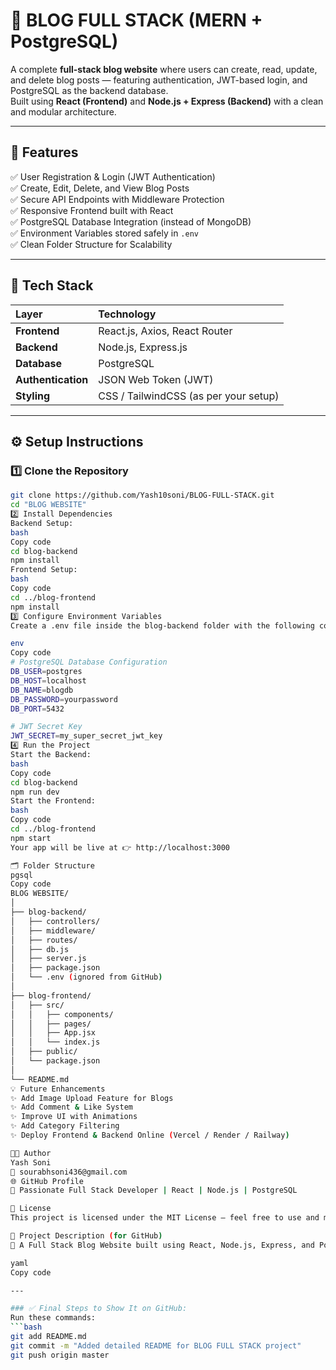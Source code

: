 # 📰 BLOG FULL STACK (MERN + PostgreSQL)

A complete **full-stack blog website** where users can create, read, update, and delete blog posts — featuring authentication, JWT-based login, and PostgreSQL as the backend database.  
Built using **React (Frontend)** and **Node.js + Express (Backend)** with a clean and modular architecture.

---

## 🚀 Features

✅ User Registration & Login (JWT Authentication)  
✅ Create, Edit, Delete, and View Blog Posts  
✅ Secure API Endpoints with Middleware Protection  
✅ Responsive Frontend built with React  
✅ PostgreSQL Database Integration (instead of MongoDB)  
✅ Environment Variables stored safely in `.env`  
✅ Clean Folder Structure for Scalability  

---

## 🧩 Tech Stack

| Layer | Technology |
|:------|:------------|
| **Frontend** | React.js, Axios, React Router |
| **Backend** | Node.js, Express.js |
| **Database** | PostgreSQL |
| **Authentication** | JSON Web Token (JWT) |
| **Styling** | CSS / TailwindCSS (as per your setup) |

---

## ⚙️ Setup Instructions

### 1️⃣ Clone the Repository
```bash
git clone https://github.com/Yash10soni/BLOG-FULL-STACK.git
cd "BLOG WEBSITE"
2️⃣ Install Dependencies
Backend Setup:
bash
Copy code
cd blog-backend
npm install
Frontend Setup:
bash
Copy code
cd ../blog-frontend
npm install
3️⃣ Configure Environment Variables
Create a .env file inside the blog-backend folder with the following content:

env
Copy code
# PostgreSQL Database Configuration
DB_USER=postgres
DB_HOST=localhost
DB_NAME=blogdb
DB_PASSWORD=yourpassword
DB_PORT=5432

# JWT Secret Key
JWT_SECRET=my_super_secret_jwt_key
4️⃣ Run the Project
Start the Backend:
bash
Copy code
cd blog-backend
npm run dev
Start the Frontend:
bash
Copy code
cd ../blog-frontend
npm start
Your app will be live at 👉 http://localhost:3000

🗂 Folder Structure
pgsql
Copy code
BLOG WEBSITE/
│
├── blog-backend/
│   ├── controllers/
│   ├── middleware/
│   ├── routes/
│   ├── db.js
│   ├── server.js
│   ├── package.json
│   └── .env (ignored from GitHub)
│
├── blog-frontend/
│   ├── src/
│   │   ├── components/
│   │   ├── pages/
│   │   ├── App.jsx
│   │   └── index.js
│   ├── public/
│   └── package.json
│
└── README.md
💡 Future Enhancements
✨ Add Image Upload Feature for Blogs
✨ Add Comment & Like System
✨ Improve UI with Animations
✨ Add Category Filtering
✨ Deploy Frontend & Backend Online (Vercel / Render / Railway)

👨‍💻 Author
Yash Soni
📧 sourabhsoni436@gmail.com
🌐 GitHub Profile
💬 Passionate Full Stack Developer | React | Node.js | PostgreSQL

🧾 License
This project is licensed under the MIT License — feel free to use and modify it with credit.

📄 Project Description (for GitHub)
🚀 A Full Stack Blog Website built using React, Node.js, Express, and PostgreSQL featuring JWT authentication, CRUD operations, and a clean, scalable structure.

yaml
Copy code

---

### ✅ Final Steps to Show It on GitHub:
Run these commands:
```bash
git add README.md
git commit -m "Added detailed README for BLOG FULL STACK project"
git push origin master
